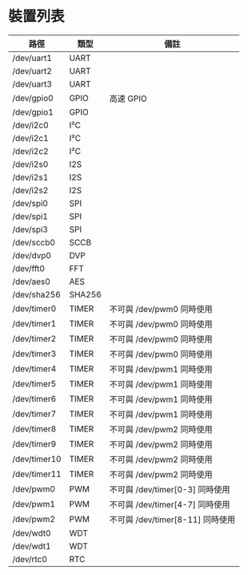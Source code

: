 # 裝置列表

| 路徑         |   類型    |   備註    |
| ------------ | -------- | -------- |
| /dev/uart1   | UART     | |
| /dev/uart2   | UART     | |
| /dev/uart3   | UART     | |
| /dev/gpio0   | GPIO     | 高速 GPIO |
| /dev/gpio1   | GPIO     | |
| /dev/i2c0    | I²C      | |
| /dev/i2c1    | I²C      | |
| /dev/i2c2    | I²C      | |
| /dev/i2s0    | I2S      | |
| /dev/i2s1    | I2S      | |
| /dev/i2s2    | I2S      | |
| /dev/spi0    | SPI      | |
| /dev/spi1    | SPI      | |
| /dev/spi3    | SPI      | |
| /dev/sccb0   | SCCB     | |
| /dev/dvp0    | DVP      | |
| /dev/fft0    | FFT      | |
| /dev/aes0    | AES      | |
| /dev/sha256  | SHA256   | |
| /dev/timer0  | TIMER    | 不可與 /dev/pwm0 同時使用 |
| /dev/timer1  | TIMER    | 不可與 /dev/pwm0 同時使用 |
| /dev/timer2  | TIMER    | 不可與 /dev/pwm0 同時使用 |
| /dev/timer3  | TIMER    | 不可與 /dev/pwm0 同時使用 |
| /dev/timer4  | TIMER    | 不可與 /dev/pwm1 同時使用 |
| /dev/timer5  | TIMER    | 不可與 /dev/pwm1 同時使用 |
| /dev/timer6  | TIMER    | 不可與 /dev/pwm1 同時使用 |
| /dev/timer7  | TIMER    | 不可與 /dev/pwm1 同時使用 |
| /dev/timer8  | TIMER    | 不可與 /dev/pwm2 同時使用 |
| /dev/timer9  | TIMER    | 不可與 /dev/pwm2 同時使用 |
| /dev/timer10 | TIMER    | 不可與 /dev/pwm2 同時使用 |
| /dev/timer11 | TIMER    | 不可與 /dev/pwm2 同時使用 |
| /dev/pwm0    | PWM      | 不可與 /dev/timer[0-3] 同時使用 |
| /dev/pwm1    | PWM      | 不可與 /dev/timer[4-7] 同時使用 |
| /dev/pwm2    | PWM      | 不可與 /dev/timer[8-11] 同時使用 |
| /dev/wdt0    | WDT      | |
| /dev/wdt1    | WDT      | |
| /dev/rtc0    | RTC      | |